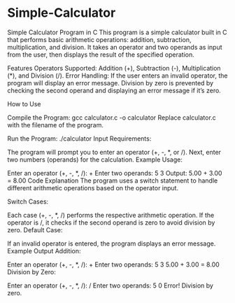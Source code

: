# Simple-Calculator
Simple Calculator Program in C
This program is a simple calculator built in C that performs basic arithmetic operations: addition, subtraction, multiplication, and division. It takes an operator and two operands as input from the user, then displays the result of the specified operation.

Features
Operators Supported: Addition (+), Subtraction (-), Multiplication (*), and Division (/).
Error Handling:
If the user enters an invalid operator, the program will display an error message.
Division by zero is prevented by checking the second operand and displaying an error message if it’s zero.

How to Use

Compile the Program:
gcc calculator.c -o calculator
Replace calculator.c with the filename of the program.


Run the Program:
./calculator
Input Requirements:

The program will prompt you to enter an operator (+, -, *, or /).
Next, enter two numbers (operands) for the calculation.
Example Usage:

Enter an operator (+, -, *, /): +
Enter two operands: 5 3
Output: 5.00 + 3.00 = 8.00
Code Explanation
The program uses a switch statement to handle different arithmetic operations based on the operator input.

Switch Cases:

Each case (+, -, *, /) performs the respective arithmetic operation.
If the operator is /, it checks if the second operand is zero to avoid division by zero.
Default Case:

If an invalid operator is entered, the program displays an error message.
Example Output
Addition:


Enter an operator (+, -, *, /): +
Enter two operands: 5 3
5.00 + 3.00 = 8.00
Division by Zero:


Enter an operator (+, -, *, /): /
Enter two operands: 5 0
Error! Division by zero.

